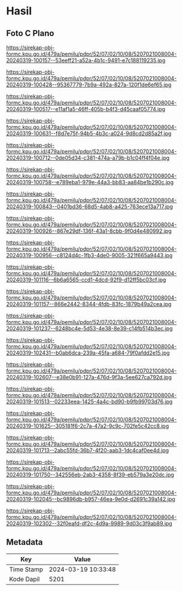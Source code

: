 # Hasil

## Foto C Plano

https://sirekap-obj-formc.kpu.go.id/479a/pemilu/pdpr/52/07/02/10/08/5207021008004-20240319-100157--53eeff21-a52a-4b1c-9491-e7c188119235.jpg

https://sirekap-obj-formc.kpu.go.id/479a/pemilu/pdpr/52/07/02/10/08/5207021008004-20240319-100428--95367779-7b9a-492a-827a-120f1de6ef65.jpg

https://sirekap-obj-formc.kpu.go.id/479a/pemilu/pdpr/52/07/02/10/08/5207021008004-20240319-100517--e11af1a5-46ff-405b-b4f3-d45caaf05774.jpg

https://sirekap-obj-formc.kpu.go.id/479a/pemilu/pdpr/52/07/02/10/08/5207021008004-20240319-100631--f8d7e75f-94b5-4b3c-a024-9d8cd2d85a2f.jpg

https://sirekap-obj-formc.kpu.go.id/479a/pemilu/pdpr/52/07/02/10/08/5207021008004-20240319-100712--0de05d34-c381-474a-a79b-b1c04ff4f04e.jpg

https://sirekap-obj-formc.kpu.go.id/479a/pemilu/pdpr/52/07/02/10/08/5207021008004-20240319-100758--e789eba1-979e-44a3-bb83-aa84be1b290c.jpg

https://sirekap-obj-formc.kpu.go.id/479a/pemilu/pdpr/52/07/02/10/08/5207021008004-20240319-100843--0401bd36-68d5-4ab8-a425-763ece13a717.jpg

https://sirekap-obj-formc.kpu.go.id/479a/pemilu/pdpr/52/07/02/10/08/5207021008004-20240319-100926--867e29df-136f-43a1-8cbb-9f0d4e480992.jpg

https://sirekap-obj-formc.kpu.go.id/479a/pemilu/pdpr/52/07/02/10/08/5207021008004-20240319-100956--c8124d4c-1fb3-4de0-9005-321f665a9443.jpg

https://sirekap-obj-formc.kpu.go.id/479a/pemilu/pdpr/52/07/02/10/08/5207021008004-20240319-101116--6b6a6565-ccd1-4dcd-92f9-d12ff5bc03cf.jpg

https://sirekap-obj-formc.kpu.go.id/479a/pemilu/pdpr/52/07/02/10/08/5207021008004-20240319-101157--866e2442-8344-4fdb-83fc-1879b49a2cea.jpg

https://sirekap-obj-formc.kpu.go.id/479a/pemilu/pdpr/52/07/02/10/08/5207021008004-20240319-101237--6248bc4e-5d53-4e38-8e39-c14fb514b3ec.jpg

https://sirekap-obj-formc.kpu.go.id/479a/pemilu/pdpr/52/07/02/10/08/5207021008004-20240319-102431--b0ab6dca-239a-45fa-a684-79f0afdd2e15.jpg

https://sirekap-obj-formc.kpu.go.id/479a/pemilu/pdpr/52/07/02/10/08/5207021008004-20240319-102607--e38e0b91-127a-476d-9f3a-5ee627ca792d.jpg

https://sirekap-obj-formc.kpu.go.id/479a/pemilu/pdpr/52/07/02/10/08/5207021008004-20240319-101513--02233eea-1425-4a4c-bd90-b9fb99703d76.jpg

https://sirekap-obj-formc.kpu.go.id/479a/pemilu/pdpr/52/07/02/10/08/5207021008004-20240319-101625--305181f6-2c7a-47a2-9c9c-702fe5c42cc8.jpg

https://sirekap-obj-formc.kpu.go.id/479a/pemilu/pdpr/52/07/02/10/08/5207021008004-20240319-101713--2abc55fd-36b7-4f20-aab3-1dc4caf0ee4d.jpg

https://sirekap-obj-formc.kpu.go.id/479a/pemilu/pdpr/52/07/02/10/08/5207021008004-20240319-101750--342556eb-2ab3-4358-8f39-eb579a3e20dc.jpg

https://sirekap-obj-formc.kpu.go.id/479a/pemilu/pdpr/52/07/02/10/08/5207021008004-20240319-102045--bc9896db-b957-46ea-9e0d-d2691c39a142.jpg

https://sirekap-obj-formc.kpu.go.id/479a/pemilu/pdpr/52/07/02/10/08/5207021008004-20240319-102302--32f0eafd-df2c-4d9a-9989-9d03c3f9ab89.jpg


## Metadata

| Key        | Value               |
| ---------- | ------------------- |
| Time Stamp | 2024-03-19 10:33:48 |
| Kode Dapil | 5201                |



